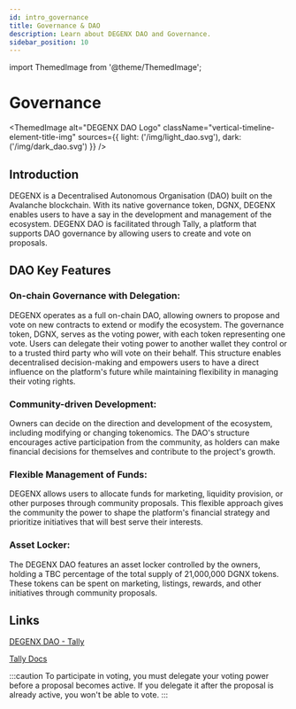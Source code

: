 ```yaml
---
id: intro_governance
title: Governance & DAO
description: Learn about DEGENX DAO and Governance.
sidebar_position: 10
---
```

import ThemedImage from '@theme/ThemedImage';

# Governance

<ThemedImage
  alt="DEGENX DAO Logo"
  className="vertical-timeline-element-title-img"
  sources={{
    light: ('/img/light_dao.svg'),
    dark: ('/img/dark_dao.svg')
  }}
/>

## Introduction

DEGENX is a Decentralised Autonomous Organisation (DAO) built on the Avalanche blockchain. With its native governance token, DGNX, DEGENX enables users to have a say in the development and management of the ecosystem. DEGENX DAO is facilitated through Tally, a platform that supports DAO governance by allowing users to create and vote on proposals.

## DAO Key Features

### On-chain Governance with Delegation:

DEGENX operates as a full on-chain DAO, allowing owners to propose and vote on new contracts to extend or modify the ecosystem. The governance token, DGNX, serves as the voting power, with each token representing one vote. Users can delegate their voting power to another wallet they control or to a trusted third party who will vote on their behalf. This structure enables decentralised decision-making and empowers users to have a direct influence on the platform's future while maintaining flexibility in managing their voting rights.

### Community-driven Development:

Owners can decide on the direction and development of the ecosystem, including modifying or changing tokenomics. The DAO's structure encourages active participation from the community, as holders can make financial decisions for themselves and contribute to the project's growth.

### Flexible Management of Funds:

DEGENX allows users to allocate funds for marketing, liquidity provision, or other purposes through community proposals. This flexible approach gives the community the power to shape the platform's financial strategy and prioritize initiatives that will best serve their interests.

### Asset Locker:

The DEGENX DAO features an asset locker controlled by the owners, holding a TBC percentage of the total supply of 21,000,000 DGNX tokens. These tokens can be spent on marketing, listings, rewards, and other initiatives through community proposals.

## Links

[DEGENX DAO - Tally ](https://www.tally.xyz/gov/degenx-ecosystem)

[Tally Docs](https://docs.tally.xyz/knowledge-base/tally)

:::caution
To participate in voting, you must delegate your voting power before a proposal becomes active. If you delegate it after the proposal is already active, you won't be able to vote.
:::

